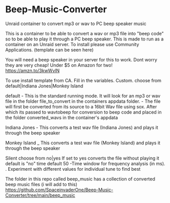 # Beep-Music-Converter
Unraid container to convert mp3 or wav to PC beep speaker music

This is a container to be able to convert a wav or mp3 file into "beep code" so to be able to play it through a PC beep speaker.
This is made to run as a container on an Unraid server. To install please use Community Applications. (template can be seen here)

You will need a beep speaker in your server for this to work. Dont worry they are very cheap! Under $5 on Amazon for two! https://amzn.to/3kwWvlN

To use install template from CA. Fill in the variables.
Custom.  choose from  default|Indiana Jones|Monkey Island

default        - This is the standard running mode. It will look for an mp3 or wav file in the folder file_to_convert in the containers appdata folder.
               - The file will first be converted from its source to a 16bit Wav file using sox. After which its passed to wavtobeep for conversion to beep code
                 and placed in the folder converted_wavs in the container's appdata
        
Indiana Jones  - This converts a test wav file (Indiana Jones) and plays it through the beep speaker

Monkey Island  _ This converts a test wav file (Monkey Island) and plays it through the beep speaker

Silent     choose from  no|yes
           If set to yes converts the file without playing it
           default is "no"
time   default 50   -Time window for frequency analysis (in ms). . Experiment with different values for individual tune to find best           
           
The folder in this repo called beep_music has a collection of converted beep music files (i will add to this)
https://github.com/SpaceinvaderOne/Beep-Music-Converter/tree/main/beep_music
